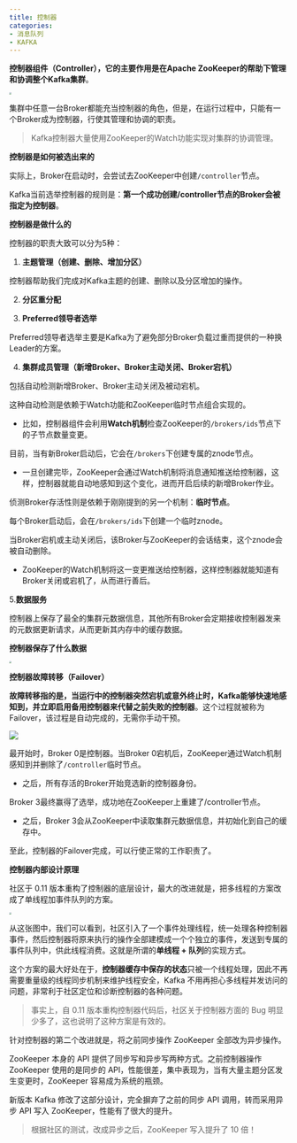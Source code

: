 ```yaml
---
title: 控制器
categories: 
- 消息队列
- KAFKA
---
```


**控制器组件（Controller），它的主要作用是在Apache ZooKeeper的帮助下管理和协调整个Kafka集群**。

<img src="https://img-blog.csdnimg.cn/e7a80412f5bb413399f1809b9fb5db80.png" style="zoom:25%;" />

集群中任意一台Broker都能充当控制器的角色，但是，在运行过程中，只能有一个Broker成为控制器，行使其管理和协调的职责。

> Kafka控制器大量使用ZooKeeper的Watch功能实现对集群的协调管理。

**控制器是如何被选出来的**

实际上，Broker在启动时，会尝试去ZooKeeper中创建`/controller`节点。

Kafka当前选举控制器的规则是：**第一个成功创建/controller节点的Broker会被指定为控制器**。

**控制器是做什么的**

控制器的职责大致可以分为5种：

1. **主题管理（创建、删除、增加分区）**

控制器帮助我们完成对Kafka主题的创建、删除以及分区增加的操作。

2. **分区重分配**

3. **Preferred领导者选举**

Preferred领导者选举主要是Kafka为了避免部分Broker负载过重而提供的一种换Leader的方案。

4. **集群成员管理（新增Broker、Broker主动关闭、Broker宕机）**

包括自动检测新增Broker、Broker主动关闭及被动宕机。

这种自动检测是依赖于Watch功能和ZooKeeper临时节点组合实现的。

* 比如，控制器组件会利用**Watch机制**检查ZooKeeper的`/brokers/ids`节点下的子节点数量变更。

目前，当有新Broker启动后，它会在`/brokers`下创建专属的znode节点。

* 一旦创建完毕，ZooKeeper会通过Watch机制将消息通知推送给控制器，这样，控制器就能自动地感知到这个变化，进而开启后续的新增Broker作业。

侦测Broker存活性则是依赖于刚刚提到的另一个机制：**临时节点**。

每个Broker启动后，会在`/brokers/ids`下创建一个临时znode。

当Broker宕机或主动关闭后，该Broker与ZooKeeper的会话结束，这个znode会被自动删除。

* ZooKeeper的Watch机制将这一变更推送给控制器，这样控制器就能知道有Broker关闭或宕机了，从而进行善后。

5.**数据服务**

控制器上保存了最全的集群元数据信息，其他所有Broker会定期接收控制器发来的元数据更新请求，从而更新其内存中的缓存数据。

**控制器保存了什么数据**

<img src="https://img-blog.csdnimg.cn/1bc4a3ef75954b04bd1d87b6c9992c3f.png" style="zoom:25%;" />

**控制器故障转移（Failover）**

**故障转移指的是，当运行中的控制器突然宕机或意外终止时，Kafka能够快速地感知到，并立即启用备用控制器来代替之前失败的控制器**。这个过程就被称为Failover，该过程是自动完成的，无需你手动干预。

![](https://img-blog.csdnimg.cn/522a6ef8f135433f84ba93eba1285be9.png)

最开始时，Broker 0是控制器。当Broker 0宕机后，ZooKeeper通过Watch机制感知到并删除了`/controller`临时节点。

* 之后，所有存活的Broker开始竞选新的控制器身份。

Broker 3最终赢得了选举，成功地在ZooKeeper上重建了/controller节点。

* 之后，Broker 3会从ZooKeeper中读取集群元数据信息，并初始化到自己的缓存中。

至此，控制器的Failover完成，可以行使正常的工作职责了。

**控制器内部设计原理**

社区于 0.11 版本重构了控制器的底层设计，最大的改进就是，把多线程的方案改成了单线程加事件队列的方案。

<img src="https://img-blog.csdnimg.cn/4b8370a03a00421f8a4e85958487fa78.png" style="zoom:25%;" />

从这张图中，我们可以看到，社区引入了一个事件处理线程，统一处理各种控制器事件，然后控制器将原来执行的操作全部建模成一个个独立的事件，发送到专属的事件队列中，供此线程消费。这就是所谓的**单线程 + 队列**的实现方式。

这个方案的最大好处在于，**控制器缓存中保存的状态**只被一个线程处理，因此不再需要重量级的线程同步机制来维护线程安全，Kafka 不用再担心多线程并发访问的问题，非常利于社区定位和诊断控制器的各种问题。

> 事实上，自 0.11 版本重构控制器代码后，社区关于控制器方面的 Bug 明显少多了，这也说明了这种方案是有效的。

针对控制器的第二个改进就是，将之前同步操作 ZooKeeper 全部改为异步操作。

ZooKeeper 本身的 API 提供了同步写和异步写两种方式。之前控制器操作 ZooKeeper 使用的是同步的 API，性能很差，集中表现为，当有大量主题分区发生变更时，ZooKeeper 容易成为系统的瓶颈。

新版本 Kafka 修改了这部分设计，完全摒弃了之前的同步 API 调用，转而采用异步 API 写入 ZooKeeper，性能有了很大的提升。

> 根据社区的测试，改成异步之后，ZooKeeper 写入提升了 10 倍！